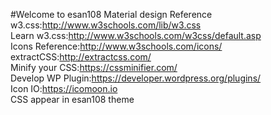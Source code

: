 #Welcome to esan108 Material design
Reference w3.css:http://www.w3schools.com/lib/w3.css <br/>
Learn w3.css:http://www.w3schools.com/w3css/default.asp <br/>
Icons Reference:http://www.w3schools.com/icons/<br/>
extractCSS:http://extractcss.com/<br/>
Minify your CSS:https://cssminifier.com/<br/>
Develop WP Plugin:https://developer.wordpress.org/plugins/<br/>
Icon IO:https://icomoon.io<br/>
CSS appear in esan108 theme
